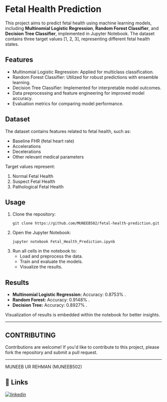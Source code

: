 <!DOCTYPE html>
<body>
    <h1>Fetal Health Prediction</h1>
    <p>
        This project aims to predict fetal health using machine learning models, including 
        <strong>Multinomial Logistic Regression</strong>, <strong>Random Forest Classifier</strong>, 
        and <strong>Decision Tree Classifier</strong>, implemented in Jupyter Notebook. 
        The dataset contains three target values [1, 2, 3], representing different fetal health states.
    </p>

<h2>Features</h2>
    <ul>
        <li>Multinomial Logistic Regression: Applied for multiclass classification.</li>
        <li>Random Forest Classifier: Utilized for robust predictions with ensemble learning.</li>
        <li>Decision Tree Classifier: Implemented for interpretable model outcomes.</li>
        <li>Data preprocessing and feature engineering for improved model accuracy.</li>
        <li>Evaluation metrics for comparing model performance.</li>
    </ul>

<h2>Dataset</h2>
    <p>The dataset contains features related to fetal health, such as:</p>
    <ul>
        <li>Baseline FHR (fetal heart rate)</li>
        <li>Accelerations</li>
        <li>Decelerations</li>
        <li>Other relevant medical parameters</li>
    </ul>
    <p>
        Target values represent:
        <ol>
            <li>Normal Fetal Health</li>
            <li>Suspect Fetal Health</li>
            <li>Pathological Fetal Health</li>
        </ol>
    </p>

<h2>Usage</h2>
    <ol>
        <li>Clone the repository:
            <pre><code>git clone https://github.com/MUNEEB502/fetal-health-prediction.git</code></pre>
        </li>
        <li>Open the Jupyter Notebook:
            <pre><code>jupyter notebook Fetal_Health_Prediction.ipynb</code></pre>
        </li>
        <li>Run all cells in the notebook to:
            <ul>
                <li>Load and preprocess the data.</li>
                <li>Train and evaluate the models.</li>
                <li>Visualize the results.</li>
            </ul>
        </li>
    </ol>

<h2>Results</h2>
    <ul>
        <li><strong>Multinomial Logistic Regression:</strong> Accuracy: 0.8753% .</li>
        <li><strong>Random Forest:</strong> Accuracy: 0.9148% .</li>
        <li><strong>Decision Tree:</strong> Accuracy: 0.8927% .</li>
    </ul>
    <p>Visualization of results is embedded within the notebook for better insights.</p>

<hr>
    <h2>CONTRIBUTING</h2>
    <p>
        Contributions are welcome! If you'd like to contribute to this project, 
        please fork the repository and submit a pull request.
    </p>

<hr>

 MUNEEB UR REHMAN   (MUNEEB502)

## 🔗 Links

[![linkedin](https://img.shields.io/badge/linkedin-0A66C2?style=for-the-badge&logo=linkedin&logoColor=white)](https://pk.linkedin.com/in/muneeb-ur-rehman-99580b277)


</body>
</html>

